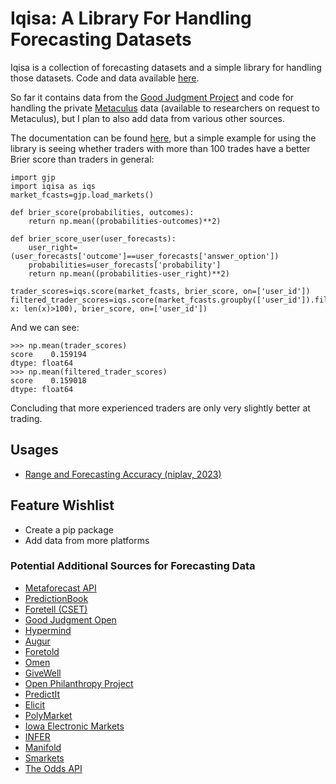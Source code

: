 Iqisa: A Library For Handling Forecasting Datasets
===================================================

Iqisa is a collection of forecasting datasets and a simple
library for handling those datasets. Code and data available
[here](https://github.com/niplav/iqisa).

So far it contains data from the [Good Judgment
Project](https://en.wikipedia.org/wiki/The_Good_Judgment_Project) and
code for handling the private [Metaculus](https://metaculus.com) data
(available to researchers on request to Metaculus), but I plan to also
add data from various other sources.

The documentation can be found [here](./iqisadoc.html), but a simple
example for using the library is seeing whether traders with more than
100 trades have a better Brier score than traders in general:

	import gjp
	import iqisa as iqs
	market_fcasts=gjp.load_markets()

	def brier_score(probabilities, outcomes):
		return np.mean((probabilities-outcomes)**2)

	def brier_score_user(user_forecasts):
		user_right=(user_forecasts['outcome']==user_forecasts['answer_option'])
		probabilities=user_forecasts['probability']
		return np.mean((probabilities-user_right)**2)

	trader_scores=iqs.score(market_fcasts, brier_score, on=['user_id'])
	filtered_trader_scores=iqs.score(market_fcasts.groupby(['user_id']).filter(lambda x: len(x)>100), brier_score, on=['user_id'])

And we can see:

	>>> np.mean(trader_scores)
	score    0.159194
	dtype: float64
	>>> np.mean(filtered_trader_scores)
	score    0.159018
	dtype: float64

Concluding that more experienced traders are only very slightly better
at trading.

Usages
-------

* [Range and Forecasting Accuracy (niplav, 2023)](https://niplav.github.io/range_and_forecasting_accuracy#Analysis__Results)

Feature Wishlist
-----------------

* Create a pip package
* Add data from more platforms

### Potential Additional Sources for Forecasting Data

* [Metaforecast API](https://metaforecast.org/api/graphql?query=%23%0A%23+Welcome+to+Yoga+GraphiQL%0A%23%0A%23+Yoga+GraphiQL+is+an+in-browser+tool+for+writing%2C+validating%2C+and%0A%23+testing+GraphQL+queries.%0A%23%0A%23+Type+queries+into+this+side+of+the+screen%2C+and+you+will+see+intelligent%0A%23+typeaheads+aware+of+the+current+GraphQL+type+schema+and+live+syntax+and%0A%23+validation+errors+highlighted+within+the+text.%0A%23%0A%23+GraphQL+queries+typically+start+with+a+%22%7B%22+character.+Lines+that+start%0A%23+with+a+%23+are+ignored.%0A%23%0A%23+An+example+GraphQL+query+might+look+like%3A%0A%23%0A%23+++++%7B%0A%23+++++++field%28arg%3A+%22value%22%29+%7B%0A%23+++++++++subField%0A%23+++++++%7D%0A%23+++++%7D%0A%23%0A%23+Keyboard+shortcuts%3A%0A%23%0A%23++Prettify+Query%3A++Shift-Ctrl-P+%28or+press+the+prettify+button+above%29%0A%23%0A%23+++++Merge+Query%3A++Shift-Ctrl-M+%28or+press+the+merge+button+above%29%0A%23%0A%23+++++++Run+Query%3A++Ctrl-Enter+%28or+press+the+play+button+above%29%0A%23%0A%23+++Auto+Complete%3A++Ctrl-Space+%28or+just+start+typing%29%0A%23%0A)
* [PredictionBook](http://predictionbook.com/)
* [Foretell (CSET)](https://www.cset-foretell.com/)
* [Good Judgment Open](https://www.gjopen.com/)
* [Hypermind](https://www.hypermind.com)
* [Augur](https://augur.net/)
* [Foretold](https://www.foretold.io/)
* [Omen](https://www.fsu.gr/en/fss/omen)
* [GiveWell](https://www.givewell.org/)
* [Open Philanthropy Project](https://www.openphilanthropy.org/)
* [PredictIt](https://www.predictit.org/)
* [Elicit](https://elicit.org/)
* [PolyMarket](https://polymarket.com/)
* [Iowa Electronic Markets](https://en.wikipedia.org/wiki/Iowa_Electronic_Markets)
* [INFER](https://www.infer-pub.com/)
* [Manifold](https://manifold.markets/home)
* [Smarkets](https://smarkets.com/)
* [The Odds API](https://the-odds-api.com/)
